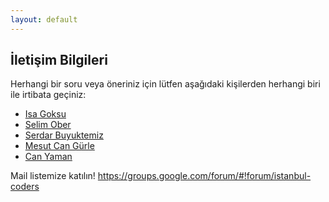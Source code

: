 ```yaml
---
layout: default
---
```


## İletişim Bilgileri

Herhangi bir soru veya öneriniz için lütfen aşağıdaki kişilerden herhangi biri ile irtibata geçiniz:

* [Isa Goksu](mailto:info@isagoksu.com)
* [Selim Ober](mailto:selimober@gmail.com)
* [Serdar Buyuktemiz](mailto:hserdarb@gmail.com)
* [Mesut Can Gürle](mailto:mesutcang@gmail.com)
* [Can Yaman](mailto:can@yaman.me)


Mail listemize katılın!
https://groups.google.com/forum/#!forum/istanbul-coders
